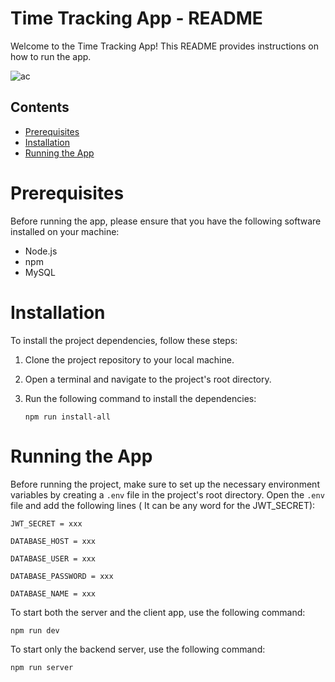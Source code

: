 # Time Tracking App - README

Welcome to the Time Tracking App! This README provides instructions on how to run the app.

![ac](https://github.com/Amanuealnegussie/time-tracker/assets/135860412/32517499-da93-4097-a5ff-b512f7f98fb0)


## Contents

- [Prerequisites](#prerequisites)
- [Installation](#installation)
- [Running the App](#running-the-app)

# Prerequisites

Before running the app, please ensure that you have the following software installed on your machine:

- Node.js
- npm
- MySQL

# Installation

To install the project dependencies, follow these steps:

1.  Clone the project repository to your local machine.
2.  Open a terminal and navigate to the project's root directory.
3.  Run the following command to install the dependencies:

        npm run install-all

# Running the App

Before running the project, make sure to set up the necessary environment variables by creating a `.env` file in the project's root directory. Open the `.env` file and add the following lines ( It can be any word for the JWT_SECRET):

    JWT_SECRET = xxx

    DATABASE_HOST = xxx

    DATABASE_USER = xxx

    DATABASE_PASSWORD = xxx

    DATABASE_NAME = xxx

To start both the server and the client app, use the following command:

    npm run dev

To start only the backend server, use the following command:

    npm run server
